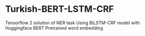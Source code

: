 # Turkish-BERT-LSTM-CRF

Tensorflow 2 solution of NER task Using BiLSTM-CRF model with Huggingface BERT Pretrained word embedding
